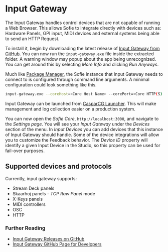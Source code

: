# Input Gateway

The Input Gateway handles control devices that are not capable of running a Web Browser. This allows Sofie to integrate directly with devices such as: Hardware Panels, GPI input, MIDI devices and external systems being able to send an HTTP Request.

To install it, begin by downloading the latest release of [Input Gateway from GitHub](https://github.com/nrkno/sofie-input-gateway/releases). You can now run the `input-gateway.exe` file inside the extracted folder. A warning window may popup about the app being unrecognized. You can get around this by selecting _More Info_ and clicking _Run Anyways_.

Much like [Package Manager](./installing-package-manager), the Sofie instance that Input Gateway needs to connect to is configured through command line arguments. A minimal configuration could look something like this.

```bash
input-gateway.exe --coreHost=<Core Host Name> --corePort=<Core HTTP(S) port> --deviceId=<Peripheral Device Id> --deviceToken=<Peripheral Device Token/Password>
```

Input Gateway can be launched from [CasparCG Launcher](./installing-connections-and-additional-hardware/casparcg-server-installation#installing-the-casparcg-launcher). This will make management and log collection easier on a production system.

You can now open the _Sofie&nbsp;Core_, `http://localhost:3000`,  and navigate to the _Settings page_. You will see your _Input Gateway_ under the _Devices_ section of the menu. In _Input Devices_ you can add devices that this instance of Input Gateway should handle. Some of the device integrations will allow you to customize the Feedback behavior. The *Device ID* property will identify a given Input Device in the Studio, so this property can be used for fail-over purposes.

## Supported devices and protocols

Currently, input gateway supports:

* Stream Deck panels
* Skaarhoj panels - _TCP Raw Panel_ mode
* X-Keys panels
* MIDI controllers
* OSC
* HTTP

### Further Reading

* [Input Gateway Releases on GitHub](https://github.com/nrkno/sofie-input-gateway/releases)
* [Input Gateway GitHub Page for Developers](https://github.com/nrkno/sofie-input-gateway)

